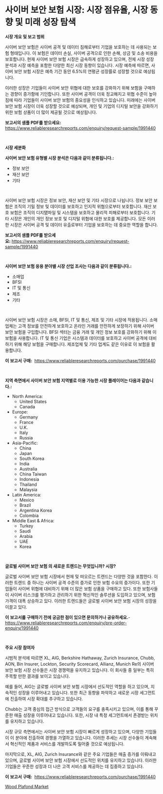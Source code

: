 <p><h1>사이버 보안 보험 시장: 시장 점유율, 시장 동향 및 미래 성장 탐색</h1></p><p><strong>시장 개요 및 보고 범위</strong></p>
<p><p>사이버 보안 보험은 사이버 공격 및 데이터 침해로부터 기업을 보호하는 데 사용되는 보험 형태입니다. 이 보험은 데이터 손실, 사이버 공격으로 인한 손해, 상금 및 소송 비용을 보호합니다. 현재 사이버 보안 보험 시장은 급속하게 성장하고 있으며, 전체 시장 성장 분석과 시장 예측을 포함한 다양한 최신 시장 동향이 있습니다. 시장 예측에 따르면, 사이버 보안 보험 시장은 예측 기간 동안 6.5%의 연평균 성장률로 성장할 것으로 예상됩니다. </p><p>이러한 성장은 기업들이 사이버 보안 위협에 대한 보호를 강화하기 위해 보험을 구매하는 경향이 증가함에 기인합니다. 또한 사이버 공격이 더욱 정교해지고 위협 수준이 높아짐에 따라 기업들이 사이버 보안 보험의 중요성을 인식하고 있습니다. 미래에는 사이버 보안 보험 시장이 더욱 성장할 것으로 예상되며, 개인 및 기업의 디지털 보안을 강화하기 위한 보험 상품이 더 많이 제공될 것으로 예상됩니다.</p></p>
<p><strong>보고서의 샘플 PDF를 받으세요:</strong> <a href="https://www.reliableresearchreports.com/enquiry/request-sample/1991440">https://www.reliableresearchreports.com/enquiry/request-sample/1991440</a></p>
<p>&nbsp;</p>
<p><strong>시장 세분화</strong></p>
<p><strong>사이버 보안 보험 유형별 시장 분석은 다음과 같이 분류됩니다.:</strong></p>
<p><ul><li>정보 보안</li><li>재산 보안</li><li>기타</li></ul></p>
<p>&nbsp;</p>
<p><p>사이버 보안 보험 시장은 정보 보안, 재산 보안 및 기타 시장으로 나뉩니다. 정보 보안 보험은 조직의 기밀 정보 및 데이터를 보호하고 인지적 위협으로부터 보호합니다. 재산 보호 보험은 조직의 디지턠파일 및 시스템을 보호하고 물리적 피해로부터 보호합니다. 기타 시장은 개인의 개인 정보 보호 및 디지털 위협에 대한 보호를 제공합니다. 모든 이러한 시장은 사이버 공격 및 데이터 유출로부터 기업을 보호하는 데 중요한 역할을 합니다.</p></p>
<p><strong>보고서의 샘플 PDF를 받으세요:</strong>&nbsp;<a href="https://www.reliableresearchreports.com/enquiry/request-sample/1991440">https://www.reliableresearchreports.com/enquiry/request-sample/1991440</a></p>
<p>&nbsp;</p>
<p><strong> 사이버 보안 보험 응용 분야별 시장 산업 조사는 다음과 같이 분류됩니다.:</strong></p>
<p><ul><li>소매업</li><li>BFSI</li><li>IT 및 통신</li><li>제조</li><li>기타</li></ul></p>
<p>&nbsp;</p>
<p><p>사이버 보안 보험 시장은 소매, BFSI, IT 및 통신, 제조 및 기타 시장에 적용됩니다. 소매업체는 고객 정보를 안전하게 보호하고 온라인 거래를 안전하게 보장하기 위해 사이버 보안 보험을 구입합니다. BFSI 섹터는 금융 거래 및 개인 정보 보호를 강화하기 위해 이 보험을 사용합니다. IT 및 통신 기업은 시스템과 데이터를 보호하고 사이버 공격에 대비하기 위해 해당 보험을 구매합니다. 제조업체 및 기타 업계도 같은 이유로 이 보험을 활용합니다.</p></p>
<p><strong>이 보고서 구매:</strong>&nbsp; <a href="https://www.reliableresearchreports.com/purchase/1991440">https://www.reliableresearchreports.com/purchase/1991440</a></p>
<p>&nbsp;</p>
<p><strong>지역 측면에서 사이버 보안 보험 지역별로 이용 가능한 시장 플레이어는 다음과 같습니다.:</strong></p>
<p><ul>
    <li>
        North America:
        <ul>
            <li>United States</li>
            <li>Canada</li>
        </ul>
    </li>
    <li>
        Europe:
        <ul>
            <li>Germany</li>
            <li>France</li>
            <li>U.K.</li>
            <li>Italy</li>
            <li>Russia</li>
        </ul>
    </li>
    <li>
        Asia-Pacific:
        <ul>
            <li>China</li>
            <li>Japan</li>
            <li>South Korea</li>
            <li>India</li>
            <li>Australia</li>
            <li>China Taiwan</li>
            <li>Indonesia</li>
            <li>Thailand</li>
            <li>Malaysia</li>
        </ul>
    </li>
    <li>
        Latin America:
        <ul>
            <li>Mexico</li>
            <li>Brazil</li>
            <li>Argentina Korea</li>
            <li>Colombia</li>
        </ul>
    </li>
    <li>
        Middle East & Africa:
        <ul>
            <li>Turkey</li>
            <li>Saudi</li>
            <li>Arabia</li>
            <li>UAE</li>
            <li>Korea</li>
        </ul>
    </li>
    </ul></p>
<p>&nbsp;</p>
<p><strong>글로벌 사이버 보안 보험 의 새로운 트렌드는 무엇입니까? 시장?</strong></p>
<p><p>글로벌 사이버 보안 보험 시장에서 현재 및 떠오르는 트렌드는 다양한 것을 포함한다. 이러한 트렌드 중 하나는 사이버 공격 수준의 증가로 인한 보험 수요의 증가이다. 또한 기업들이 사이버 위협에 대비하기 위해 더 많은 보험 상품을 구매하고 있다. 또한 보험사들이 사이버 리스크를 평가하고 관리하기 위한 혁신적인 솔루션을 도입하고 있으며, 보험 가격이 대폭 상승하고 있다. 이러한 트렌드들은 글로벌 사이버 보안 보험 시장의 성장을 이끌고 있다.</p></p>
<p><strong>이 보고서를 구매하기 전에 궁금한 점이 있으면 문의하거나 공유하세요.</strong>- <a href="https://www.reliableresearchreports.com/enquiry/pre-order-enquiry/1991440">https://www.reliableresearchreports.com/enquiry/pre-order-enquiry/1991440</a></p>
<p>&nbsp;</p>
<p><strong>주요 시장 참여자</strong></p>
<p><p>시범적 분석에 따르면 XL, AIG, Berkshire Hathaway, Zurich Insurance, Chubb, AON, Bin Insurer, Lockton, Security Scorecard, Allianz, Munich Re의 사이버 보안 보험 시장 선수들은 시장 경쟁력을 유지하고 있습니다. 이 회사들 중 일부는 특히 주목할 만한 결과를 보이고 있습니다.</p><p>예를 들어, AIG는 글로벌 사이버 보안 보험 시장에서 선도적인 역할을 하고 있으며, 지속적인 성장을 이루어내고 있습니다. 또한 최근 동향을 파악하고 새로운 시장 세그먼트에 진출하여 시장 확대를 추구하고 있습니다.</p><p>Chubb는 고객 중심의 접근 방식으로 고객들의 요구를 충족시키고 있으며, 이를 통해 꾸준한 매출 성장을 이루어내고 있습니다. 또한, 시장 내 특정 세그먼트에서 존경받는 위치를 유지하고 있습니다.</p><p>시장 규모 측면에서는 사이버 보안 보험 시장이 빠르게 성장하고 있으며, 다양한 기업들이 이 분야에 진출하여 경쟁을 가열하고 있습니다. 이러한 추세는 시장 선수들이 계속해서 혁신적인 제품과 서비스를 개발하도록 밀어줄 것으로 예상됩니다.</p><p>마지막으로, XL, AIG, Zurich Insurance와 같은 주요 기업들은 매출 증가를 이뤄내고 있으며, 글로벌 사이버 보안 보험 시장에서 선도적인 위치를 유지하고 있습니다. 이러한 기업들은 꾸준한 성장과 더 나은 고객 서비스를 제공하는 데 집중하고 있습니다.</p></p>
<p><strong>이 보고서 구매:</strong>&nbsp;&nbsp;<a href="https://www.reliableresearchreports.com/purchase/1991440">https://www.reliableresearchreports.com/purchase/1991440</a></p>
<p><p><a href="https://gamy-alyssum-396.notion.site/Wood-Plafond-Market-Size-Furnishes-Valuable-Information-Encompassing-Market-Share-Market-Trends-an-b730743cec004430a326614bc84f6036">Wood Plafond Market</a></p></p>
